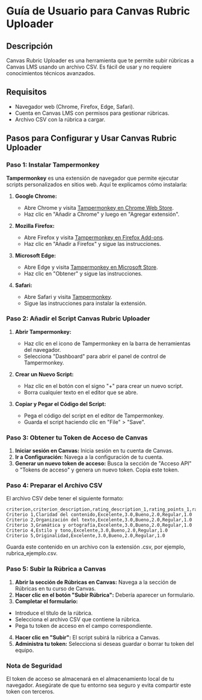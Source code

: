 # Guía de Usuario para Canvas Rubric Uploader

## Descripción

Canvas Rubric Uploader es una herramienta que te permite subir rúbricas a Canvas LMS usando un archivo CSV. Es fácil de usar y no requiere conocimientos técnicos avanzados.

## Requisitos

- Navegador web (Chrome, Firefox, Edge, Safari).
- Cuenta en Canvas LMS con permisos para gestionar rúbricas.
- Archivo CSV con la rúbrica a cargar.

## Pasos para Configurar y Usar Canvas Rubric Uploader

### Paso 1: Instalar Tampermonkey

**Tampermonkey** es una extensión de navegador que permite ejecutar scripts personalizados en sitios web. Aquí te explicamos cómo instalarla:

1. **Google Chrome:**
   - Abre Chrome y visita [Tampermonkey en Chrome Web Store](https://chrome.google.com/webstore/detail/tampermonkey/dhdgffkkebhmkfjojejmpbldmpobfkfo).
   - Haz clic en "Añadir a Chrome" y luego en "Agregar extensión".

2. **Mozilla Firefox:**
   - Abre Firefox y visita [Tampermonkey en Firefox Add-ons](https://addons.mozilla.org/en-US/firefox/addon/tampermonkey/).
   - Haz clic en "Añadir a Firefox" y sigue las instrucciones.

3. **Microsoft Edge:**
   - Abre Edge y visita [Tampermonkey en Microsoft Store](https://www.microsoft.com/en-us/p/tampermonkey/9nblggh5162s).
   - Haz clic en "Obtener" y sigue las instrucciones.

4. **Safari:**
   - Abre Safari y visita [Tampermonkey](https://www.tampermonkey.net/?browser=safari).
   - Sigue las instrucciones para instalar la extensión.

### Paso 2: Añadir el Script Canvas Rubric Uploader

1. **Abrir Tampermonkey:**
   - Haz clic en el icono de Tampermonkey en la barra de herramientas del navegador.
   - Selecciona "Dashboard" para abrir el panel de control de Tampermonkey.

2. **Crear un Nuevo Script:**
   - Haz clic en el botón con el signo "+" para crear un nuevo script.
   - Borra cualquier texto en el editor que se abre.

3. **Copiar y Pegar el Código del Script:**
   - Pega el código del script en el editor de Tampermonkey.
   - Guarda el script haciendo clic en "File" > "Save".

### Paso 3: Obtener tu Token de Acceso de Canvas

1. **Iniciar sesión en Canvas:** Inicia sesión en tu cuenta de Canvas.
2. **Ir a Configuración:** Navega a la configuración de tu cuenta.
3. **Generar un nuevo token de acceso:** Busca la sección de "Acceso API" o "Tokens de acceso" y genera un nuevo token. Copia este token.

### Paso 4: Preparar el Archivo CSV

El archivo CSV debe tener el siguiente formato:

```csv
criterion,criterion_description,rating_description_1,rating_points_1,rating_description_2,rating_points_2,rating_description_3,rating_points_3
Criterio 1,Claridad del contenido,Excelente,3.0,Bueno,2.0,Regular,1.0
Criterio 2,Organización del texto,Excelente,3.0,Bueno,2.0,Regular,1.0
Criterio 3,Gramática y ortografía,Excelente,3.0,Bueno,2.0,Regular,1.0
Criterio 4,Estilo y tono,Excelente,3.0,Bueno,2.0,Regular,1.0
Criterio 5,Originalidad,Excelente,3.0,Bueno,2.0,Regular,1.0
```

Guarda este contenido en un archivo con la extensión .csv, por ejemplo, rubrica_ejemplo.csv.

### Paso 5: Subir la Rúbrica a Canvas

1. **Abrir la sección de Rúbricas en Canvas:** Navega a la sección de Rúbricas en tu curso de Canvas.
2. **Hacer clic en el botón "Subir Rúbrica":** Debería aparecer un formulario.
3. **Completar el formulario:**
  - Introduce el título de la rúbrica.
  - Selecciona el archivo CSV que contiene la rúbrica.
  - Pega tu token de acceso en el campo correspondiente.
4. **Hacer clic en "Subir":** El script subirá la rúbrica a Canvas.
5. **Administra tu token:** Selecciona si deseas guardar o borrar tu token del equipo.

### Nota de Seguridad
El token de acceso se almacenará en el almacenamiento local de tu navegador. Asegúrate de que tu entorno sea seguro y evita compartir este token con terceros.
